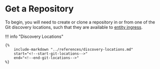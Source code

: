 # Get a Repository

To begin, you will need to create or clone a repository in or from one of the Git discovery locations, such that they are available to [entity ingress](../explanations/entity-ingress.md).

!!! info "Discovery Locations"

    {%
        include-markdown "../references/discovery-locations.md"
        start="<!--start-git-locations-->"
        end="<!--end-git-locations-->"
    %}
